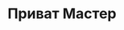--- 
title: "Приват Мастер" 
site: "www.privat-master.chat.ru" 
town: "Феодосия" 
tel: ["+380(6562)35008, +380(6562)22120"] 
address: "Россия, Республика Крым, г.Феодосия, ул. К.Либкнехта 2" 
mail: "p_master@kafa.crimea.ua" 
--- 